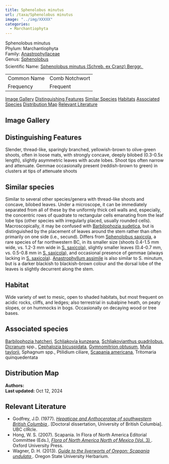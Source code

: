 ```yaml
---
title: Sphenolobus minutus
url: /taxa/Sphenolobus minutus
image: "../img/XXXXX"
categories:
  - Marchantiophyta
---
```


<script defer src="../../js/micromodal.min.js"></script>
<link href="../../css/micromodal.css" rel="stylesheet">

<link href="https://unpkg.com/maplibre-gl@3.6.2/dist/maplibre-gl.css" rel="stylesheet" />
<script defer src="https://unpkg.com/maplibre-gl@3.6.2/dist/maplibre-gl.js"></script>
<script defer src="https://unpkg.com/papaparse@5.4.1/papaparse.min.js"></script>
<script defer src="../../js/records-map.js"></script>

<link href="../../css/style-taxon.css" rel="stylesheet">

<div class="container">
<div class="imerss-content hx-max-w-screen-xl">

<div class="info-panel">
 <div class="info-left">
  <div class="taxon-name">Sphenolobus minutus</div>
   <div class="taxon-rank rank-phylum"><span class="taxon-rank-label">Phylum: </span><span class="taxon-rank-value">Marchantiophyta</span></div>
   <div class="taxon-rank rank-family">
     <span class="taxon-rank-label">Family: </span>
     <span class="taxon-rank-value"><a href="/taxa/Anastrophyllaceae">Anastrophyllaceae</a></span>
   </div>
   <div class="taxon-rank rank-genus">
     <span class="taxon-rank-label">Genus: </span>
     <span class="taxon-rank-value"><a href="/taxa/Sphenolobus">Sphenolobus</a></span>
   </div>
  <div class="taxon-scientific"><span class="scientific-label">Scientific Name: </span>
<a href="https://www.gbif.org/species/">
<span class="scientific-name">Sphenolobus minutus (Schreb. ex Cranz) Berggr.</span>
                <svg width="20" height="20">
                    <use href="#green-dot"/>
                </svg>
</a>
 </div>
</div>
 <div class="info-right">
<table>
<tr><td class="info-label">Common Name</td><td class="info-value">Comb Notchwort</td></tr>
<tr><td class="info-label">Frequency</td><td class="info-value">Frequent</td></tr>
</table>
 </div>
</div>

<div class="section-nav">
  <a href="#image-gallery">Image Gallery</a>
  <a href="#distinguishing-features">Distinguishing Features</a>
  <a href="#similar-species">Similar Species</a>
  <a href="#habitats">Habitats</a>
  <a href="#associated-species">Associated Species</a>
  <a href="#distribution-map">Distribution Map</a>
  <a href="#relevant-literature">Relevant Literature</a>
</div>


<h2 id="image-gallery">Image Gallery
</h2>

<div class="imerss-image-header">



</div>


<h2 id="distinguishing-features">Distinguishing Features</h2>

Slender, thread-like, sparingly branched, yellowish-brown to olive-green shoots, often in loose mats, with strongly concave, deeply bilobed (0.3-0.5x length), slightly asymmetric leaves with acute lobes. Shoot tips often narrow and attenuate. Gemmae occasionally present (reddish-brown to green) in clusters at tips of attenuate shoots

<h2 id="similar-species">Similar species</h2>

Similar to several other species/genera with thread-like shoots and concave, bilobed leaves. Under a microscope, it can be immediately separated from all of these by the uniformly thick cell walls and, especially, the concentric rows of quadrate to rectangular cells emanating from the leaf lobe tips (other species with irregularly placed, usually rounded cells). Macroscopically, it may be confused with <a href="/taxa/Barbilophozia sudetica">Barbilophozia sudetica</a>, but is distinguished by the placement of leaves around the stem rather than often primarily on one side (i.e., secund). Differs from <a href="/taxa/Sphenolobus saxicola">Sphenolobus saxicola</a>, a rare species of far northwestern BC, in its smaller size (shoots 0.4-1.5 mm wide, vs. 1.2-3 mm wide in <a href="/taxa/Sphenolobus saxicola">S. saxicola</a>), slightly smaller leaves (0.4-0.7 mm, vs. 0.5-0.8 mm in <a href="/taxa/Sphenolobus saxicola">S. saxicola</a>), and occasional presence of gemmae (always lacking in <a href="/taxa/Sphenolobus saxicola">S. saxicola</a>). <a href="/taxa/Anastrophyllum assimile">Anastrophyllum assimile</a> is also similar to S. minutum, but is a darker blackish to blackish-brown colour and the dorsal lobe of the leaves is slightly decurrent along the stem.

<h2 id="habitat">Habitat</h2>

Wide variety of wet to mesic, open to shaded habitats, but most frequent on acidic rocks, cliffs, and ledges; also terrestrial in subalpine heath, on peaty slopes, or on hummocks in bogs. Occasionally on decaying wood or tree bases.

<h2 id="associated-species">Associated species</h2>

<a href="/taxa/Barbilophozia hatcheri">Barbilophozia hatcheri</a>, <a href="/taxa/Schljakovia kunzeana">Schljakovia kunzeana</a>, <a href="/taxa/Schljakovianthus quadrilobus">Schljakovianthus quadrilobus</a>, <a href="/taxa/Dicranum">Dicranum</a> spp., <a href="/taxa/Cephalozia bicuspidata">Cephalozia bicuspidata</a>, <a href="/taxa/Gymnomitrion obtusum">Gymnomitrion obtusum</a>, <a href="/taxa/Mylia taylorii">Mylia taylorii</a>, Sphagnum spp., Ptilidium ciliare, <a href="/taxa/Scapania americana">Scapania americana</a>, Tritomaria quinquedentata


 <h2 id="distribution-map">Distribution Map</h2>

 <div class="imerss-map-holder" id="imerss-map-holder">
 </div>

 <script type="module">
    imerss.makeRecordsMap("imerss-map-holder", "../../taxa_records/Sphenolobus minutus.csv"); 
 </script>

<div class="taxon-footer">
 <div class="taxon-authors"><b>Authors:</b> <span></span></div>
 <div class="taxon-update"><b>Last updated:</b> <span>Oct 12, 2024</span></div>
</div>

<h2 id="relevant-literature">Relevant Literature</h2>

<ul class="list-disc list-inside text-lg leading-relaxed">
<li class="mb-2">
    Godfrey, J.D. (1977). 
    <a href="https://open.library.ubc.ca/soa/cIRcle/collections/ubctheses/831/items/1.0094118" target="_blank" rel="noopener noreferrer" class="text-green-700 hover:underline">
        <em>Hepaticae and Anthocerotae of southwestern British Columbia</em>
    </a>. [Doctoral dissertation, University of British Columbia]. UBC cIRcle.
</li>
<li class="mb-2">
    Hong, W. S. (2007). Scapania. In Flora of North America Editorial Committee (Eds.), 
    <a href="https://www.mobot.org/plantscience/BFNA/V3/Scapania_R2.pdf" target="_blank" rel="noopener noreferrer" class="text-green-700 hover:underline">
        <em>Flora of North America North of Mexico</em> (Vol. 3)
    </a>. Oxford University Press.
</li>
<li class="mb-2">
    Wagner, D. H. (2013). 
    <a href="https://herbarium.science.oregonstate.edu/wagner/liverworts/scaund.htm" target="_blank" rel="noopener noreferrer" class="text-green-700 hover:underline">
        <em>Guide to the liverworts of Oregon: Scapania undulata</em>
    </a>. Oregon State University Herbarium.
</li>
</ul>
</div>
</div>

<script type="module">
  MicroModal.init();
</script>
